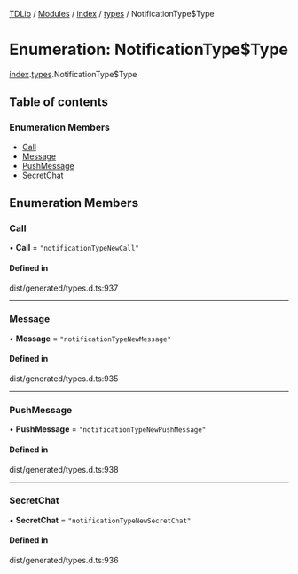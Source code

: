 [TDLib](../README.md) / [Modules](../modules.md) / [index](../modules/index.md) / [types](../modules/index.types.md) / NotificationType$Type

# Enumeration: NotificationType$Type

[index](../modules/index.md).[types](../modules/index.types.md).NotificationType$Type

## Table of contents

### Enumeration Members

- [Call](index.types.NotificationType_Type.md#call)
- [Message](index.types.NotificationType_Type.md#message)
- [PushMessage](index.types.NotificationType_Type.md#pushmessage)
- [SecretChat](index.types.NotificationType_Type.md#secretchat)

## Enumeration Members

### Call

• **Call** = ``"notificationTypeNewCall"``

#### Defined in

dist/generated/types.d.ts:937

___

### Message

• **Message** = ``"notificationTypeNewMessage"``

#### Defined in

dist/generated/types.d.ts:935

___

### PushMessage

• **PushMessage** = ``"notificationTypeNewPushMessage"``

#### Defined in

dist/generated/types.d.ts:938

___

### SecretChat

• **SecretChat** = ``"notificationTypeNewSecretChat"``

#### Defined in

dist/generated/types.d.ts:936
